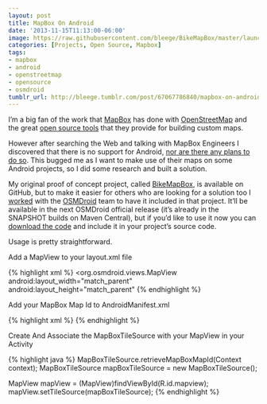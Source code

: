 ```yaml
---
layout: post
title: MapBox On Android
date: '2013-11-15T11:13:00-06:00'
image: https://raw.githubusercontent.com/bleege/BikeMapBox/master/launch-screenshot.png
categories: [Projects, Open Source, Mapbox]
tags:
- mapbox
- android
- openstreetmap
- opensource
- osmdroid
tumblr_url: http://bleege.tumblr.com/post/67067786840/mapbox-on-android
---
```

<!--excerpt.start-->
I’m a big fan of the work that [MapBox](https://www.mapbox.com) has done with [OpenStreetMap](https://www.openstreetmap.org/) and the great [open source tools](https://www.mapbox.com/developers/) that they provide for building custom maps.
<!--excerpt.end-->

However after searching the Web and talking with MapBox Engineers I discovered that there is no support for Android, [nor are there any plans to do so](https://www.mapbox.com/help/#android-sdk).  This bugged me as I want to make use of their maps on some Android projects, so I did some research and built a solution.

My original proof of concept project, called [BikeMapBox](https://github.com/bleege/BikeMapBox), is available on GitHub, but to make it easier for others who are looking for a solution too I [worked](https://code.google.com/archive/p/osmdroid/issues/491) with the [OSMDroid](https://code.google.com/archive/p/osmdroid/) team to have it included in that project.  It’ll be available in the next OSMDroid official release (it’s already in the SNAPSHOT builds on Maven Central), but if you’d like to use it now you can [download the code](https://code.google.com/archive/p/osmdroid/source) and include it in your project’s source code.


Usage is pretty straightforward.

Add a MapView to your layout.xml file

{% highlight xml %}
<org.osmdroid.views.MapView
        android:layout_width="match_parent"
        android:layout_height="match_parent"
{% endhighlight %}

Add your MapBox Map Id to AndroidManifest.xml

{% highlight xml %}
<meta-data android:name="MAPBOX_MAPID" android:value="example.map-3a5gfw2p"/>
{% endhighlight %}

Create And Associate the MapBoxTileSource with your MapView in your Activity

{% highlight java %}
MapBoxTileSource.retrieveMapBoxMapId(Context context);
MapBoxTileSource mapBoxTileSource = new MapBoxTileSource();

MapView mapView = (MapView)findViewById(R.id.mapview);
mapView.setTileSource(mapBoxTileSource);
{% endhighlight %}
